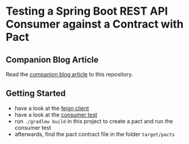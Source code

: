 # Testing a Spring Boot REST API Consumer against a Contract with Pact

## Companion Blog Article
Read the [companion blog article](http://localhost:4000/consumer-driven-contract-feign-pact/) to this repository.

## Getting Started

* have a look at the [feign client](src/main/java/io/reflectoring/UserClient.java)
* have a look at the [consumer test](src/test/java/io/reflectoring/UserServiceConsumerTest.java)
* run `./gradlew build` in this project to create a pact and run the consumer test
* afterwards, find the pact contract file in the folder `target/pacts` 
